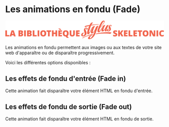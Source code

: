 # Les animations en fondu (Fade)

![Bannière représentant la bibliothèque Stylus Skeletonic](../assets/skeletonic-stylus-titre.svg)

Les animations en fondu permettent aux images ou aux textes de votre site web d'apparaître ou de disparaître progressivement.

Voici les différentes options disponibles :

## Les effets de fondu d'entrée (Fade in)

Cette animation fait disparaître votre élément HTML en fondu d'entrée.

## Les effets de fondu de sortie (Fade out)

Cette animation fait disparaître votre élément HTML en fondu de sortie.
